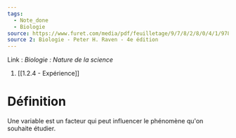 ```yaml
---
tags:
  - Note_done
  - Biologie
source: https://www.furet.com/media/pdf/feuilletage/9/7/8/2/8/0/4/1/9782804184582.pdf
source 2: Biologie - Peter H. Raven - 4e édition
---
```


Link : 
_Biologie : Nature de la science_
1. [[1.2.4 - Expérience]]

# Définition
Une variable est un facteur qui peut influencer le phénomène qu'on souhaite étudier. 